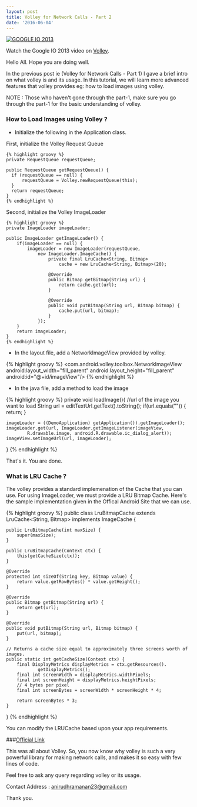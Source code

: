 ```yaml
---
layout: post
title: Volley for Network Calls - Part 2
date: '2016-06-04'
---
```

[![GOOGLE IO 2013](https://img.youtube.com/vi/yhv8l9F44qo/0.jpg)](https://www.youtube.com/watch?v=yhv8l9F44qo)

Watch the Google IO 2013 video on [Volley](http://developer.android.com/training/volley/request.html).

Hello All. Hope you are doing well.

In the previous post ie (Volley for Network Calls - Part 1) I gave a brief intro on what volley is and its usage. In this tutorial, we will learn more advanced features that volley provides eg: how to load images using volley.

NOTE : Those who haven't gone through the part-1, make sure you go through the part-1 for the basic understanding of volley.

### How to Load Images using Volley ?

* Initialize the following in the Application class.

First, initialize the Volley Request Queue

    {% highlight groovy %}
    private RequestQueue requestQueue;

    public RequestQueue getRequestQueue() {
      if (requestQueue == null) {
          requestQueue = Volley.newRequestQueue(this);
      }
      return requestQueue;
    }
    {% endhighlight %}

Second, initialize the Volley ImageLoader

    {% highlight groovy %}
    private ImageLoader imageLoader;

    public ImageLoader getImageLoader() {
        if(imageLoader == null) {
            imageLoader = new ImageLoader(requestQueue,
                new ImageLoader.ImageCache() {
                    private final LruCache<String, Bitmap>
                        cache = new LruCache<String, Bitmap>(20);

                    @Override
                    public Bitmap getBitmap(String url) {
                        return cache.get(url);
                    }

                    @Override
                    public void putBitmap(String url, Bitmap bitmap) {
                        cache.put(url, bitmap);
                    }
                });
        }
        return imageLoader;
    }
    {% endhighlight %}

* In the layout file, add a NetworkImageView provided by volley. 

{% highlight groovy %}
<com.android.volley.toolbox.NetworkImageView
        android:layout_width="fill_parent"
        android:layout_height="fill_parent"
        android:id="@+id/imageView"/>
{% endhighlight %}

* In the java file, add a method to load the image

{% highlight groovy %}
private void loadImage(){
    //url of the image you want to load
    String url = editTextUrl.getText().toString();
    if(url.equals("")) {            
        return;
    }
 
    imageLoader = ((DemoApplication) getApplication()).getImageLoader();
    imageLoader.get(url, ImageLoader.getImageListener(imageView,
            R.drawable.image, android.R.drawable.ic_dialog_alert));
    imageView.setImageUrl(url, imageLoader);
}
{% endhighlight %}

That's it. You are done. 

### What is LRU Cache ?

The volley provides a standard implemenation of the Cache that you can use. For using ImageLoader, we must provide a LRU Bitmap Cache. Here's the sample implementation given in the Offical Android Site that we can use.

{% highlight groovy %}
public class LruBitmapCache extends LruCache<String, Bitmap>
        implements ImageCache {

    public LruBitmapCache(int maxSize) {
        super(maxSize);
    }

    public LruBitmapCache(Context ctx) {
        this(getCacheSize(ctx));
    }

    @Override
    protected int sizeOf(String key, Bitmap value) {
        return value.getRowBytes() * value.getHeight();
    }

    @Override
    public Bitmap getBitmap(String url) {
        return get(url);
    }

    @Override
    public void putBitmap(String url, Bitmap bitmap) {
        put(url, bitmap);
    }

    // Returns a cache size equal to approximately three screens worth of images.
    public static int getCacheSize(Context ctx) {
        final DisplayMetrics displayMetrics = ctx.getResources().
                getDisplayMetrics();
        final int screenWidth = displayMetrics.widthPixels;
        final int screenHeight = displayMetrics.heightPixels;
        // 4 bytes per pixel
        final int screenBytes = screenWidth * screenHeight * 4;

        return screenBytes * 3;
    }
}
{% endhighlight %}

You can modify the LRUCache based upon your app requirements.

###[Official Link](https://developer.android.com/training/volley/request.html)

This was all about Volley. So, you now know why volley is such a very powerful library for making network calls, and makes it so easy with few lines of code. 

Feel free to ask any query regarding volley or its usage.

Contact Address : anirudhramanan23@gmail.com

Thank you.
